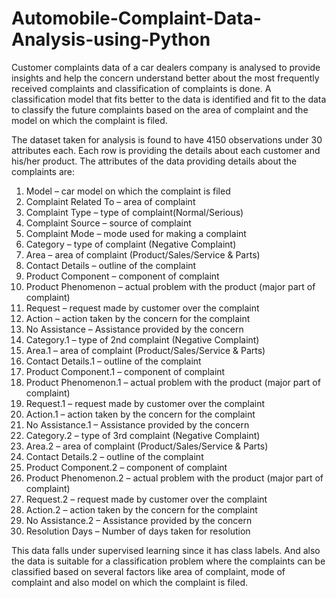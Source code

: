 # Automobile-Complaint-Data-Analysis-using-Python
Customer complaints data of a car dealers company is analysed to provide insights and help the concern understand better about the most frequently received complaints and classification of complaints is done. A classification model that fits better to the data is identified and fit to the data to classify the future complaints based on the area of complaint and the model on which the complaint is filed.

The dataset taken for analysis is found to have 4150 observations under 30 attributes each. Each row is providing the details about each customer and his/her product. The attributes of the data providing details about the complaints are:

1. Model – car model on which the complaint is filed
2. Complaint Related To – area of complaint
3. Complaint Type – type of complaint(Normal/Serious)
4. Complaint Source – source of complaint
5. Complaint Mode – mode used for making a complaint 
6. Category – type of complaint (Negative Complaint)
7. Area – area of complaint (Product/Sales/Service & Parts)
8. Contact Details – outline of the complaint 
9. Product Component – component of complaint
10. Product Phenomenon – actual problem with the product (major part of complaint)
11. Request – request made by customer over the complaint
12. Action – action taken by the concern for the complaint
13. No Assistance – Assistance provided by the concern
14. Category.1 – type of 2nd complaint (Negative Complaint)
15. Area.1 – area of complaint (Product/Sales/Service & Parts)
16. Contact Details.1 – outline of the complaint
17. Product Component.1 – component of complaint
18. Product Phenomenon.1 – actual problem with the product (major part of complaint) 
19. Request.1 – request made by customer over the complaint
20. Action.1 – action taken by the concern for the complaint
21. No Assistance.1 – Assistance provided by the concern 
22. Category.2 – type of 3rd complaint (Negative Complaint) 
23. Area.2 – area of complaint (Product/Sales/Service & Parts)
24. Contact Details.2 – outline of the complaint
25. Product Component.2 – component of complaint
26. Product Phenomenon.2 – actual problem with the product (major part of complaint) 
27. Request.2 – request made by customer over the complaint 
28. Action.2 – action taken by the concern for the complaint
29. No Assistance.2 – Assistance provided by the concern 
30. Resolution Days – Number of days taken for resolution

This data falls under supervised learning since it has class labels. And also the data is suitable for a classification problem where the complaints can be classified based on several factors like area of complaint, mode of complaint and also model on which the complaint is filed.
